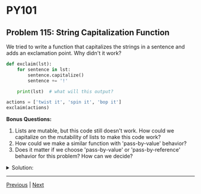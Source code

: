 # PY101
## Problem 115: String Capitalization Function

We tried to write a function that capitalizes the strings in a sentence and adds an exclamation point. Why didn't it work?

```python
def exclaim(lst):
    for sentence in lst:
        sentence.capitalize()
        sentence += '!'

    print(lst)  # what will this output?

actions = ['twist it', 'spin it', 'bop it']
exclaim(actions)
```

**Bonus Questions:**
1. Lists are mutable, but this code still doesn't work. How could we capitalize on the mutability of lists to make this code work?
2. How could we make a similar function with 'pass-by-value' behavior?
3. Does it matter if we choose 'pass-by-value' or 'pass-by-reference' behavior for this problem? How can we decide?

<details>
<summary>Solution:</summary>

Output: `['twist it', 'spin it', 'bop it']` (unchanged)

**Why it doesn't work:**

Strings are immutable. Both `.capitalize()` and `+=` create new string objects rather than modifying the existing strings. The new strings are never saved back to the list.

```python
# What's happening:
def exclaim(lst):
    for sentence in lst:
        sentence.capitalize()  # Returns NEW string, but we don't save it
        sentence += '!'        # Creates NEW string, but we don't save it
        # sentence is now a local variable pointing to a new string
        # The original strings in the list are unchanged
```

**Bonus Answers:**

**Bonus 1**: Save the new string and reassign each index of the list:

```python
def exclaim(lst):
    for i in range(len(lst)):
        lst[i] = lst[i].capitalize() + '!'  # Reassign the list element
    print(lst)

actions = ['twist it', 'spin it', 'bop it']
exclaim(actions)
# ['Twist it!', 'Spin it!', 'Bop it!']
```

Or using enumerate:
```python
def exclaim(lst):
    for i, sentence in enumerate(lst):
        lst[i] = sentence.capitalize() + '!'
    print(lst)
```

**Bonus 2**: Create a new list with new strings, leaving the original intact:

```python
def exclaim(lst):
    return [sentence.capitalize() + '!' for sentence in lst]

actions = ['twist it', 'spin it', 'bop it']
result = exclaim(actions)
print(result)   # ['Twist it!', 'Spin it!', 'Bop it!']
print(actions)  # ['twist it', 'spin it', 'bop it'] - original unchanged
```

**Bonus 3**: It depends on the use case. Some considerations:

**Choose pass-by-reference (mutation) when:**
- You want to save memory (no new list created)
- The caller expects the original list to be modified
- You're processing data in place

**Choose pass-by-value (new list) when:**
- You need to preserve the original data
- Multiple parts of your program use the same data
- You want clearer, more predictable code (fewer side effects)

```python
# Example where you might want pass-by-reference:
huge_list = ['string' + str(i) for i in range(1000000)]
normalize_in_place(huge_list)  # Don't create a copy!

# Example where you might want pass-by-value:
original_data = ['twist it', 'spin it', 'bop it']
display_version = exclaim(original_data)  # Keep original for other uses
```

</details>

---

[Previous](114.md) | [Next](116.md)

